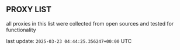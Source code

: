 ## PROXY LIST

all proxies in this list were collected from open sources and tested for functionality

last update: `2025-03-23 04:44:25.356247+00:00` UTC